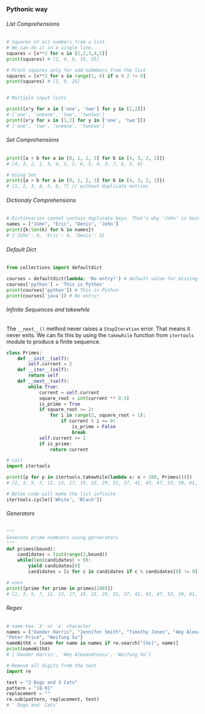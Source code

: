 ### Pythonic way

###### List Comprehensions
```python
# Squares of all numbers from a list.
# We can do it in a single line.
squares = [x**2 for x in [1,2,3,4,5]]
print(squares) # [1, 4, 9, 16, 25]

# Print squares only for odd nubmbers from the list
squares = [x**2 for x in range(1, 6) if x % 2 != 0]
print(squares) # [1, 9, 25]


# Multiple input lists

print([x*y for x in ['one', 'two'] for y in [1,2]])
# ['one', 'oneone', 'two', 'twotwo']
print([x*y for x in [1,2] for y in ['one', 'two']])
# ['one', 'two', 'oneone', 'twotwo']
```

###### Set Comprehensions
```python
print([a + b for a in [0, 1, 2, 3] for b in [4, 3, 2, 1]])
# [4, 3, 2, 1, 5, 4, 3, 2, 6, 5, 4, 3, 7, 6, 5, 4]

# Using Set
print({a + b for a in [0, 1, 2, 3] for b in [4, 3, 2, 1]})
# {1, 2, 3, 4, 5, 6, 7} // without duplicate entries
```

###### Dictionaly Comprehensions
```python
# Dictionaries cannot contain duplicate keys. That's why 'John' is being shown only once
names = ["John", "Eric", "Denis", 'John']
print({k:len(k) for k in names})
# {'John': 4, 'Eric': 4, 'Denis': 5}
```

###### Default Dict
```python
from collections import defaultdict

courses = defaultdict(lambda: 'No entry!') # default value for missing keys
courses['python'] = 'This is Python'
print(courses['python']) # This is Python
print(courses['java']) # No entry!
```

###### Infinite Sequences and takewhile
The `__next__()` method never raises a `StopIteration` error. That means it never exits. We can fix this by using the `takewhile` function from `itertools` module to produce a finite sequence.

```python
class Primes:
    def __init__(self):
        self.current = 2
    def __iter__(self):
        return self
    def __next__(self):
        while True:
            current = self.current
            square_root = int(current ** 0.5)
            is_prime = True
            if square_root >= 2:
                for i in range(2, square_root + 1):
                    if current % i == 0:
                        is_prime = False
                        break
            self.current += 1
            if is_prime:
                return current

# call
import itertools

print([p for p in itertools.takewhile(lambda x: x < 100, Primes())])
# [2, 3, 5, 7, 11, 13, 17, 19, 23, 29, 31, 37, 41, 43, 47, 53, 59, 61, 67, 71, 73, 79, 83, 89, 97]

# Below code will make the list infinite 
itertools.cycle(['White', 'Black'])
```

###### Generators
```python
"""
Generate prime numbsers using gernerators
"""
def primes(bound):
    candidates = list(range(2,bound))
    while(len(candidates) > 0):
        yield candidates[0]
        candidates = [c for c in candidates if c % candidates[0] != 0]

# uses
print([prime for prime in primes(100)])
# [2, 3, 5, 7, 11, 13, 17, 19, 23, 29, 31, 37, 41, 43, 47, 53, 59, 61, 67, 71, 73, 79, 83, 89, 97]
```

###### Regex
```python
# name has `X` or `x` character
names = ["Xander Harris", "Jennifer Smith", "Timothy Jones", "Amy Alexandrescu",
"Peter Price", "Weifung Xu"]
nameWithX = [name for name in names if re.search("[Xx]", name)]
print(nameWithX)
# ['Xander Harris', 'Amy Alexandrescu', 'Weifung Xu']

# Remove all digits from the text
import re

text = "2 Dogs and 3 Cats"
pattern = "[0-9]"
replacement = ""
re.sub(pattern, replacement, text)
# ' Dogs and  Cats'
```
